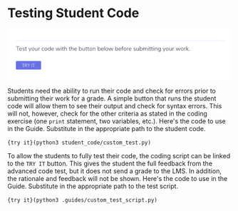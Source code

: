 # Testing Student Code

![Try It](.guides/img/try-it.png)

Students need the ability to run their code and check for errors prior to submitting their work for a grade. A simple button that runs the student code will allow them to see their output and check for syntax errors. This will not, however, check for the other criteria as stated in the coding exercise (one `print` statement, two variables, etc.). Here's the code to use in the Guide. Substitute in the appropriate path to the student code.

```
{try it}(python3 student_code/custom_test.py)
```

To allow the students to fully test their code, the coding script can be linked to the `TRY IT` button. This gives the student the full feedback from the advanced code test, but it does not send a grade to the LMS. In addition, the rationale and feedback will not be shown. Here's the code to use in the Guide. Substitute in the appropriate path to the test script.

```
{try it}(python3 .guides/custom_test_script.py)
```